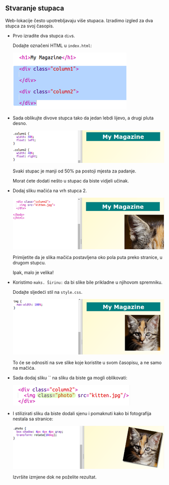 ## Stvaranje stupaca

Web-lokacije često upotrebljavaju više stupaca. Izradimo izgled za dva stupca za svoj časopis.

+ Prvo izradite dva stupca `div`s.
    
    Dodajte označeni HTML u `index.html`:
    
    ![screenshot](images/magazine-columns.png)

+ Sada oblikujte divove stupca tako da jedan lebdi lijevo, a drugi pluta desno.
    
    ![screenshot](images/magazine-columns-style.png)
    
    Svaki stupac je manji od 50% pa postoji mjesta za padanje.
    
    Morat ćete dodati nešto u stupac da biste vidjeli učinak.

+ Dodaj sliku mačića na vrh stupca 2.
    
    ![screenshot](images/magazine-kitten.png)
    
    Primijetite da je slika mačića postavljena oko pola puta preko stranice, u drugom stupcu.
    
    Ipak, malo je velika!

+ Koristimo `maks. Širinu:` da bi slike bile prikladne u njihovom spremniku.
    
    Dodajte sljedeći stil na `style.css`.
    
    ![screenshot](images/magazine-img-width.png)
    
    To će se odnositi na sve slike koje koristite u svom časopisu, a ne samo na mačića.

+ Sada dodaj sliku `` na sliku da biste ga mogli oblikovati:
    
    ![screenshot](images/magazine-photo.png)

+ I stilizirati sliku da biste dodali sjenu i pomaknuti kako bi fotografija nestala sa stranice:
    
    ![screenshot](images/magazine-photo-style.png)
    
    Izvršite izmjene dok ne poželite rezultat.